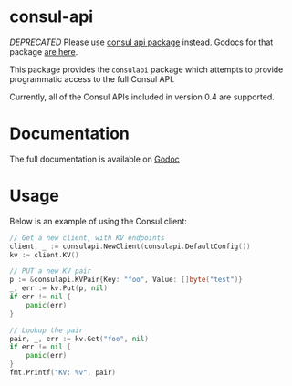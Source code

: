 consul-api
==========

*DEPRECATED* Please use [consul api package](https://github.com/hashicorp/consul/tree/master/api) instead.
Godocs for that package [are here](http://godoc.org/github.com/hashicorp/consul/api).

This package provides the `consulapi` package which attempts to
provide programmatic access to the full Consul API.

Currently, all of the Consul APIs included in version 0.4 are supported.

Documentation
=============

The full documentation is available on [Godoc](http://godoc.org/github.com/armon/consul-api)

Usage
=====

Below is an example of using the Consul client:

```go
// Get a new client, with KV endpoints
client, _ := consulapi.NewClient(consulapi.DefaultConfig())
kv := client.KV()

// PUT a new KV pair
p := &consulapi.KVPair{Key: "foo", Value: []byte("test")}
_, err := kv.Put(p, nil)
if err != nil {
    panic(err)
}

// Lookup the pair
pair, _, err := kv.Get("foo", nil)
if err != nil {
    panic(err)
}
fmt.Printf("KV: %v", pair)

```
